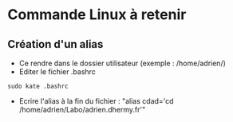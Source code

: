 Commande Linux à retenir
==

Création d'un alias
--
- Ce rendre dans le dossier utilisateur (exemple : /home/adrien/)
- Editer le fichier .bashrc
<pre><code>sudo kate .bashrc</code></pre>
- Ecrire l'alias à la fin du fichier : "alias cdad='cd /home/adrien/Labo/adrien.dhermy.fr'"

